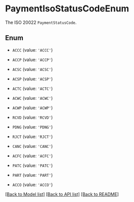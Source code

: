 # PaymentIsoStatusCodeEnum

The ISO 20022 `PaymentStatusCode`.

## Enum

* `ACCC` (value: `'ACCC'`)

* `ACCP` (value: `'ACCP'`)

* `ACSC` (value: `'ACSC'`)

* `ACSP` (value: `'ACSP'`)

* `ACTC` (value: `'ACTC'`)

* `ACWC` (value: `'ACWC'`)

* `ACWP` (value: `'ACWP'`)

* `RCVD` (value: `'RCVD'`)

* `PDNG` (value: `'PDNG'`)

* `RJCT` (value: `'RJCT'`)

* `CANC` (value: `'CANC'`)

* `ACFC` (value: `'ACFC'`)

* `PATC` (value: `'PATC'`)

* `PART` (value: `'PART'`)

* `ACCO` (value: `'ACCO'`)

[[Back to Model list]](../README.md#documentation-for-models) [[Back to API list]](../README.md#documentation-for-api-endpoints) [[Back to README]](../README.md)



